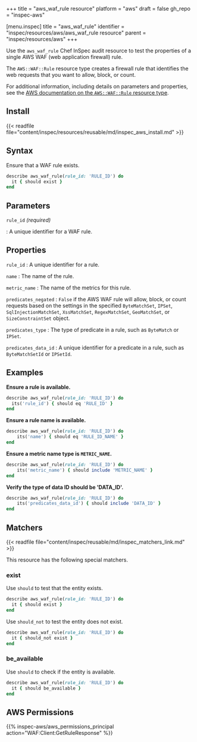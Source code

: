+++
title = "aws_waf_rule resource"
platform = "aws"
draft = false
gh_repo = "inspec-aws"

[menu.inspec]
title = "aws_waf_rule"
identifier = "inspec/resources/aws/aws_waf_rule resource"
parent = "inspec/resources/aws"
+++

Use the `aws_waf_rule` Chef InSpec audit resource to test the properties of a single AWS WAF (web application firewall) rule.

The `AWS::WAF::Rule` resource type creates a firewall rule that identifies the web requests that you want to allow, block, or count.

For additional information, including details on parameters and properties, see the [AWS documentation on the `AWS::WAF::Rule` resource type](https://docs.aws.amazon.com/AWSCloudFormation/latest/UserGuide/aws-resource-waf-rule.html).

## Install

{{< readfile file="content/inspec/resources/reusable/md/inspec_aws_install.md" >}}

## Syntax

Ensure that a WAF rule exists.

```ruby
describe aws_waf_rule(rule_id: 'RULE_ID') do
  it { should exist }
end
```

## Parameters

`rule_id` _(required)_

: A unique identifier for a WAF rule.

## Properties

`rule_id`
: A unique identifier for a rule.

`name`
: The name of the rule.

`metric_name`
: The name of the metrics for this rule.

`predicates_negated`
: `False` if the AWS WAF rule will allow, block, or count requests based on the settings in the specified `ByteMatchSet`, `IPSet`, `SqlInjectionMatchSet`, `XssMatchSet`, `RegexMatchSet`, `GeoMatchSet`, or `SizeConstraintSet` object.

`predicates_type`
: The type of predicate in a rule, such as `ByteMatch` or `IPSet`.

`predicates_data_id`
: A unique identifier for a predicate in a rule, such as `ByteMatchSetId` or `IPSetId`.

## Examples

**Ensure a rule is available.**

```ruby
describe aws_waf_rule(rule_id: 'RULE_ID') do
  its('rule_id') { should eq 'RULE_ID' }
end
```

**Ensure a rule name is available.**

```ruby
describe aws_waf_rule(rule_id: 'RULE_ID') do
    its('name') { should eq 'RULE_ID_NAME' }
end
```

**Ensure a metric name type is `METRIC_NAME`.**

```ruby
describe aws_waf_rule(rule_id: 'RULE_ID') do
    its('metric_name') { should include 'METRIC_NAME' }
end
```

**Verify the type of data ID should be 'DATA_ID'.**

```ruby
describe aws_waf_rule(rule_id: 'RULE_ID') do
    its('predicates_data_id') { should include 'DATA_ID' }
end
```

## Matchers

{{< readfile file="content/inspec/reusable/md/inspec_matchers_link.md" >}}

This resource has the following special matchers.

### exist

Use `should` to test that the entity exists.

```ruby
describe aws_waf_rule(rule_id: 'RULE_ID') do
  it { should exist }
end
```

Use `should_not` to test the entity does not exist.

```ruby
describe aws_waf_rule(rule_id: 'RULE_ID') do
  it { should_not exist }
end
```

### be_available

Use `should` to check if the entity is available.

```ruby
describe aws_waf_rule(rule_id: 'RULE_ID') do
  it { should be_available }
end
```

## AWS Permissions

{{% inspec-aws/aws_permissions_principal action="WAF:Client:GetRuleResponse" %}}

